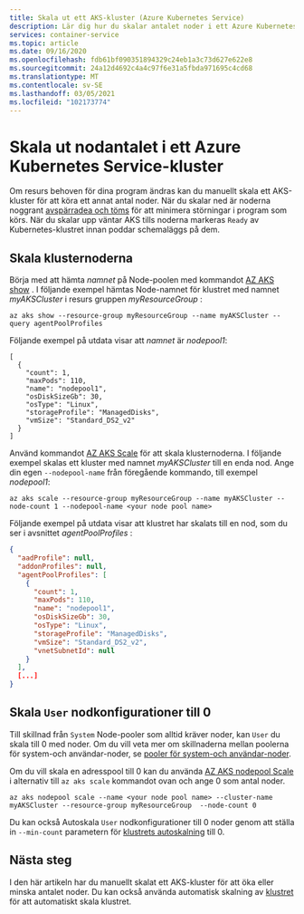 ```yaml
---
title: Skala ut ett AKS-kluster (Azure Kubernetes Service)
description: Lär dig hur du skalar antalet noder i ett Azure Kubernetes service-kluster (AKS).
services: container-service
ms.topic: article
ms.date: 09/16/2020
ms.openlocfilehash: fdb61bf090351894329c24eb1a3c73d627e622e8
ms.sourcegitcommit: 24a12d4692c4a4c97f6e31a5fbda971695c4cd68
ms.translationtype: MT
ms.contentlocale: sv-SE
ms.lasthandoff: 03/05/2021
ms.locfileid: "102173774"
---
```

# <a name="scale-the-node-count-in-an-azure-kubernetes-service-aks-cluster"></a>Skala ut nodantalet i ett Azure Kubernetes Service-kluster

Om resurs behoven för dina program ändras kan du manuellt skala ett AKS-kluster för att köra ett annat antal noder. När du skalar ned är noderna noggrant [avspärradea och töms][kubernetes-drain] för att minimera störningar i program som körs. När du skalar upp väntar AKS tills noderna markeras `Ready` av Kubernetes-klustret innan poddar schemaläggs på dem.

## <a name="scale-the-cluster-nodes"></a>Skala klusternoderna

Börja med att hämta *namnet* på Node-poolen med kommandot [AZ AKS show][az-aks-show] . I följande exempel hämtas Node-namnet för klustret med namnet *myAKSCluster* i resurs gruppen *myResourceGroup* :

```azurecli-interactive
az aks show --resource-group myResourceGroup --name myAKSCluster --query agentPoolProfiles
```

Följande exempel på utdata visar att *namnet* är *nodepool1*:

```output
[
  {
    "count": 1,
    "maxPods": 110,
    "name": "nodepool1",
    "osDiskSizeGb": 30,
    "osType": "Linux",
    "storageProfile": "ManagedDisks",
    "vmSize": "Standard_DS2_v2"
  }
]
```

Använd kommandot [AZ AKS Scale][az-aks-scale] för att skala klusternoderna. I följande exempel skalas ett kluster med namnet *myAKSCluster* till en enda nod. Ange din egen `--nodepool-name` från föregående kommando, till exempel *nodepool1*:

```azurecli-interactive
az aks scale --resource-group myResourceGroup --name myAKSCluster --node-count 1 --nodepool-name <your node pool name>
```

Följande exempel på utdata visar att klustret har skalats till en nod, som du ser i avsnittet *agentPoolProfiles* :

```json
{
  "aadProfile": null,
  "addonProfiles": null,
  "agentPoolProfiles": [
    {
      "count": 1,
      "maxPods": 110,
      "name": "nodepool1",
      "osDiskSizeGb": 30,
      "osType": "Linux",
      "storageProfile": "ManagedDisks",
      "vmSize": "Standard_DS2_v2",
      "vnetSubnetId": null
    }
  ],
  [...]
}
```


## <a name="scale-user-node-pools-to-0"></a>Skala `User` nodkonfigurationer till 0

Till skillnad från `System` Node-pooler som alltid kräver noder, kan `User` du skala till 0 med noder. Om du vill veta mer om skillnaderna mellan poolerna för system-och användar-noder, se [pooler för system-och användar-noder](use-system-pools.md).

Om du vill skala en adresspool till 0 kan du använda [AZ AKS nodepool Scale][az-aks-nodepool-scale] i alternativ till `az aks scale` kommandot ovan och ange 0 som antal noder.


```azurecli-interactive
az aks nodepool scale --name <your node pool name> --cluster-name myAKSCluster --resource-group myResourceGroup  --node-count 0 
```

Du kan också Autoskala `User` nodkonfigurationer till 0 noder genom att ställa in `--min-count` parametern för [klustrets autoskalning](cluster-autoscaler.md) till 0.

## <a name="next-steps"></a>Nästa steg

I den här artikeln har du manuellt skalat ett AKS-kluster för att öka eller minska antalet noder. Du kan också använda automatisk skalning av [klustret][cluster-autoscaler] för att automatiskt skala klustret.

<!-- LINKS - external -->
[kubernetes-drain]: https://kubernetes.io/docs/tasks/administer-cluster/safely-drain-node/

<!-- LINKS - internal -->
[aks-tutorial]: ./tutorial-kubernetes-prepare-app.md
[az-aks-show]: /cli/azure/aks#az-aks-show
[az-aks-scale]: /cli/azure/aks#az-aks-scale
[cluster-autoscaler]: cluster-autoscaler.md
[az-aks-nodepool-scale]: /cli/azure/aks/nodepool#az-aks-nodepool-scale